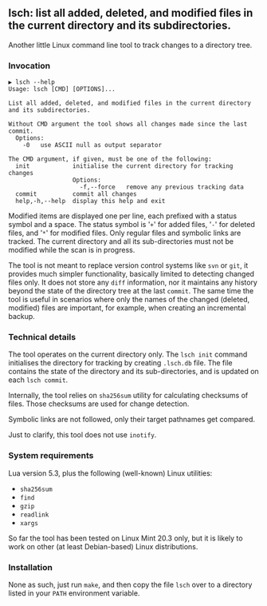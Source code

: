 ## lsch: list all added, deleted, and modified files in the current directory and its subdirectories.

Another little Linux command line tool to track changes to a directory tree.

### Invocation
```
▶ lsch --help
Usage: lsch [CMD] [OPTIONS]...

List all added, deleted, and modified files in the current directory and its subdirectories.

Without CMD argument the tool shows all changes made since the last commit.
  Options:
    -0   use ASCII null as output separator

The CMD argument, if given, must be one of the following:
  init            initialise the current directory for tracking changes
                  Options:
                    -f,--force   remove any previous tracking data
  commit          commit all changes
  help,-h,--help  display this help and exit
```

Modified items are displayed one per line, each prefixed with a status symbol and a space.
The status symbol is '`+`' for added files, '`-`' for deleted files, and '`*`' for modified files.
Only regular files and symbolic links are tracked. The current directory and all its sub-directories
must not be modified while the scan is in progress.

The tool is not meant to replace version control systems like `svn` or `git`,
it provides much simpler functionality, basically limited to detecting changed files only.
It does not store any `diff` information, nor it maintains any history beyond the state of the
directory tree at the last `commit`. The same time the tool is useful in scenarios where
only the names of the changed (deleted, modified) files are important, for example, when creating an
incremental backup.

### Technical details
The tool operates on the current directory only. The `lsch init` command initialises the directory
for tracking by creating `.lsch.db` file. The file contains the state of the directory and its
sub-directories, and is updated on each `lsch commit`.

Internally, the tool relies on `sha256sum` utility for calculating checksums of files. Those checksums
are used for change detection.

Symbolic links are not followed, only their target pathnames get compared.

Just to clarify, this tool does not use `inotify`.

### System requirements
Lua version 5.3, plus the following (well-known) Linux utilities:
* `sha256sum`
* `find`
* `gzip`
* `readlink`
* `xargs`

So far the tool has been tested on Linux Mint 20.3 only, but it is likely to work on other
(at least Debian-based) Linux distributions.

### Installation
None as such, just run `make`, and then copy the file `lsch` over to a directory listed in
your `PATH` environment variable.
